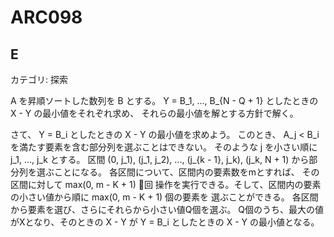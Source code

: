 # ARC098

## E
カテゴリ: 探索

A を昇順ソートした数列を B とする。
Y = B_1, ..., B_{N - Q + 1} としたときの X - Y の最小値をそれぞれ求め、
それらの最小値を解とする方針で解く。

さて、 Y = B_i としたときの X - Y の最小値を求めよう。
このとき、 A_j < B_i を満たす要素を含む部分列を選ぶことはできない。
そのような j を小さい順に j_1, ..., j_k とする。
区間 (0, j_1), (j_1, j_2), ..., (j_{k - 1}, j_k), (j_k, N + 1)
から部分列を選ぶことになる。
各区間について、区間内の要素数をmとすれば、 その区間に対して max(0, m - K + 1) 回
操作を実行できる。そして、区間内の要素の小さい値から順に max(0, m - K + 1) 個の要素を
選ぶことができる。
各区間から要素を選び、さらにそれらから小さい値Q個を選ぶ。
Q個のうち、最大の値がXとなり、そのときの X - Y が Y = B_i としたときの X - Y の最小値となる。
